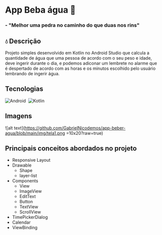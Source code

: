 # App Beba água 🚰
### - "Melhor uma pedra no caminho do que duas nos rins"


## 💧 Descrição
Projeto simples desenvolvido em Kotlin no Android Studio que calcula a quantidade de água que uma pessoa de acordo com o seu peso e idade, deve ingerir durante o dia, e podemos adiconar um lembrete no alarme que é despertado de acordo com as horas e os minutos escolhido pelo usuário lembrando de ingerir água.

## Tecnologias
![Android](https://img.shields.io/badge/-Android-05122A?style=flat&logo=android)&nbsp;
![Kotlin](https://img.shields.io/badge/-Kotlin-05122A?style=flat&logo=kotlin)&nbsp;

## Imagens
![alt text](https://github.com/GabrielNicodemos/app-beber-agua/blob/main/img/tela1.png =10x20?raw=true)


## Principais conceitos abordados no projeto
 - Responsive Layout
 - Drawable
    - Shape
    - layer-list   
 - Components
    - View
    - ImageView
    - EditText
    - Button
    - TextView
    - ScrollView
 - TimePickerDialog
 - Calendar
 - ViewBinding
